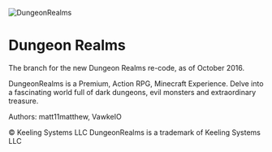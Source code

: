 ![DungeonRealms](http://i.imgur.com/HSCayEW.png)

Dungeon Realms
==========
The branch for the new Dungeon Realms re-code, as of October 2016.

DungeonRealms is a Premium, Action RPG, Minecraft Experience. Delve into a fascinating world full of dark dungeons, evil monsters and extraordinary treasure.

Authors:
matt11matthew, VawkeIO


© Keeling Systems LLC 
DungeonRealms is a trademark of Keeling Systems LLC 
